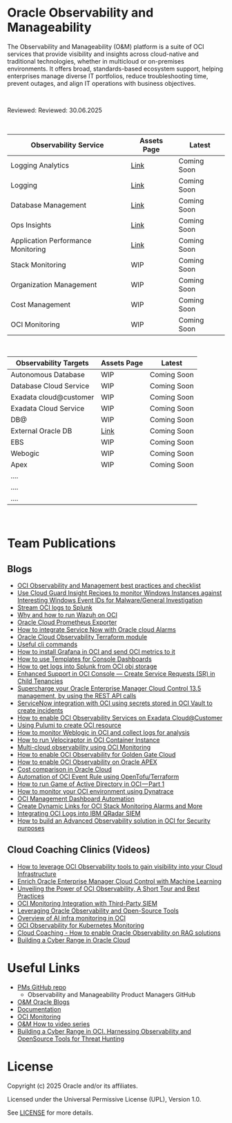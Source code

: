# Oracle Observability and Manageability

The Observability and Manageability (O&M) platform is a suite of OCI services that provide visibility and insights across cloud-native and traditional technologies, whether in multicloud or on-premises environments. It offers broad, standards-based ecosystem support, helping enterprises manage diverse IT portfolios, reduce troubleshooting time, prevent outages, and align IT operations with business objectives.

&nbsp; 

Reviewed: Reviewed: 30.06.2025

&nbsp; 



|Observability Service  |  Assets Page| Latest | 
|---|---|---|
| Logging Analytics  | [Link](./logging-analytics/README.md) | Coming Soon
| Logging  | [Link](.\logging\README.md) | Coming Soon |  
| Database Management | [Link](.\database-management\README.md)| Coming Soon |  
| Ops Insights  | [Link](.\operations-insights\README.md) | Coming Soon|  
| Application Performance Monitoring | [Link](.\application-performance-monitoring\README.md) | Coming Soon|  
| Stack Monitoring | WIP | Coming Soon| 
| Organization Management | WIP | Coming Soon| 
| Cost Management | WIP | Coming Soon| 
| OCI Monitoring | WIP | Coming Soon| 

&nbsp; 

|Observability Targets  |  Assets Page| Latest | 
|---|---|---|
| Autonomous Database  | WIP | Coming Soon
| Database Cloud Service  | WIP | Coming Soon  |  
| Exadata cloud@customer | WIP| Coming Soon |  
| Exadata Cloud Service  | WIP | Coming Soon|  
| DB@  | WIP | Coming Soon|  
| External Oracle DB| [Link](./shared-assets/external-database-enablement/README.md) | Coming Soon| 
| EBS | WIP | Coming Soon| 
| Webogic | WIP | Coming Soon| 
| Apex | WIP | Coming Soon| 
| .... |  | | 
| .... |  | | 
| .... |  | | 

&nbsp; 



# Team Publications

## Blogs

- [OCI Observability and Management best practices and checklist](https://blogs.oracle.com/observability/post/oci-observability-checklist)
- [Use Cloud Guard Insight Recipes to monitor Windows Instances against Interesting Windows Event IDs for Malware/General Investigation ](https://learnoci.cloud/use-cloud-guard-insight-recipes-to-monitor-windows-instances-against-interesting-windows-event-ids-7ef796174d37?source=friends_link&sk=682c057a61e7c2707df1895420649c2c)
- [Stream OCI logs to Splunk](https://blogs.oracle.com/cloud-infrastructure/post/stream-oci-logs-kafka-connect-splunk)
- [Why and how to run Wazuh on OCI](https://learnoci.cloud/why-and-how-to-run-wazuh-on-oci-6b39174b5d2d?sk=2b9185ad216f0cedbf80b2e5a8705c96)
- [Oracle Cloud Prometheus Exporter](https://karthicin.medium.com/oracle-cloud-prometheus-exporter-c78543473d7)
- [How to integrate Service Now with Oracle cloud Alarms](https://karthicin.medium.com/servicenow-integration-with-oracle-cloud-d3d7a1c6f68a)
- [Oracle Cloud Observability Terraform module](https://karthicin.medium.com/oracle-cloud-observability-terraform-module-d549132892cb)
- [Useful cli commands](https://karthicin.medium.com/useful-oci-cli-commands-f6e05b3e5eef)
- [How to install Grafana in OCI and send OCI metrics to it](https://learnoci.cloud/how-to-install-grafana-in-oci-and-send-oci-metrics-to-it-c2582ebdfda5)
- [How to use Templates for Console Dashboards](https://learnoci.cloud/how-to-use-templates-for-console-dashboards-3e30890e7f31)
- [How to get logs into Splunk from OCI obj storage](https://learnoci.cloud/how-to-get-logs-into-splunk-from-oci-object-storage-7304fbf467ea?sk=6539609ba70a068fe52f39fb079df32b)
- [Enhanced Support in OCI Console — Create Service Requests (SR) in Child Tenancies](https://learnoci.cloud/enhanced-support-in-oci-console-create-service-requests-sr-in-child-tenancies-a327cb9d2c10)
- [Supercharge your Oracle Enterprise Manager Cloud Control 13.5 management, by using the REST API calls](https://medium.com/@eugenesimos/supercharge-your-oracle-enterprise-manager-cloud-control-13-5-d264e7371ec9)
- [ServiceNow integration with OCI using secrets stored in OCI Vault to create incidents](https://karthicin.medium.com/servicenow-integration-with-oracle-cloud-d3d7a1c6f68a)
- [How to enable OCI Observability Services on Exadata Cloud@Customer](https://medium.com/@erikasciunzi/how-to-enable-oci-observability-services-on-exadata-cloud-customer-9501dcaa356e)
- [Using Pulumi to create OCI resource](https://karthicin.medium.com/using-pulumi-to-create-oci-resource-1e685a7d25fb)
- [How to monitor Weblogic in OCI and collect logs for analysis](https://karthicin.medium.com/how-to-monitor-weblogic-in-oci-and-collect-logs-for-analysis-7c5007426010)
- [How to run Velociraptor in OCI Container Instance](https://learnoci.cloud/how-to-run-velociraport-in-oci-container-instance-7adfb75d1df8)
- [Multi-cloud observability using OCI Monitoring](https://karthicin.medium.com/multi-cloud-observability-using-oci-monitoring-8fa87f9c5e84)
- [How to enable OCI Observability for Golden Gate Cloud](https://medium.com/@erikasciunzi/how-to-enable-observability-for-golden-gate-cloud-06a9702c9313)
- [How to enable OCI Observability on Oracle APEX](https://learnoci.cloud/oci-observability-for-oracle-apex-f25369bd771a)
- [Cost comparison in Oracle Cloud](https://karthicin.medium.com/cost-comparison-in-oracle-cloud-166f4b12dcd3)
- [Automation of OCI Event Rule using OpenTofu/Terraform](https://karthicin.medium.com/automation-of-oci-event-rule-using-opentofu-terraform-dc3946ae7bb6)
- [How to run Game of Active Directory in OCI — Part 1](https://learnoci.cloud/how-to-run-game-of-active-directory-in-oci-part-1-5be51387a7a2)
- [How to monitor your OCI environment using Dynatrace](https://learnoci.cloud/how-to-monitor-your-oci-environment-using-dynatrace-8c23f376659b)
- [OCI Management Dashboard Automation](https://karthicin.medium.com/oci-management-dashboard-automation-ea4f45cac24b)
- [Create Dynamic Links for OCI Stack Monitoring Alarms and More](https://medium.com/@michtoeth/create-dynamic-links-for-oci-stack-monitoring-alarms-and-more-ca8e0e6fb7a5)
- [Integrating OCI Logs into IBM QRadar SIEM](https://medium.com/@guna.sekar.sun/integrating-oci-logs-in-ibm-qradar-siem-9dcea5ed036a)
- [How to build an Advanced Observability solution in OCI for Security purposes](https://learnoci.cloud/start-building-an-advanced-observability-solution-in-oci-for-security-purposes-using-native-and-e2ed5d806eff)

## Cloud Coaching Clinics (Videos)

- [How to leverage OCI Observability tools to gain visibility into your Cloud Infrastructure](https://www.youtube.com/watch?v=bFnWYZCOvVk)
- [Enrich Oracle Enterprise Manager Cloud Control with Machine Learning](https://www.youtube.com/watch?v=KPmDyCGZKi8)
- [Unveiling the Power of OCI Observability, A Short Tour and Best Practices](https://youtu.be/KEF0NeptJa8)
- [OCI Monitoring Integration with Third-Party SIEM](https://youtu.be/UPdPZPWOZIs)
- [Leveraging Oracle Observability and Open-Source Tools](https://youtu.be/-ftEkoqfLfM)
- [Overview of AI infra monitoring in OCI](https://youtu.be/oq2x1gouSp4?si=QnmslQXC03qPzDl4)
- [OCI Observability for Kubernetes Monitoring](https://youtu.be/DLce-UReoKo?si=Vpw19z4rjlUb9fW2)
- [Cloud Coaching - How to enable Oracle Observability on RAG solutions](https://www.youtube.com/watch?v=VQg3lADHwu8)
- [Building a Cyber Range in Oracle Cloud](https://www.youtube.com/watch?v=hFGeT5pQOrw)

# Useful Links

- [PMs GitHub repo](https://github.com/oracle-quickstart/oci-o11y-solutions)
  - Observability and Manageability Product Managers GitHub
- [O&M Oracle Blogs](https://blogs.oracle.com/observability/)
- [Documentation](https://docs.oracle.com/en-us/iaas/Content/cloud-adoption-framework/monitoring-and-observability.htm)
- [OCI Monitoring](https://docs.oracle.com/en-us/iaas/Content/Monitoring/home.htm)
- [O&M How to video series](https://www.youtube.com/playlist?list=PLiuPvpy8QsiWO40IrhRlbY-TOLepyGXzV)
- [Building a Cyber Range in OCI. Harnessing Observability and OpenSource Tools for Threat Hunting](https://github.com/adibirzu/Building-a-Cyber-Range-in-OCI---Harnessing-Observability-and-Open-Source-Tools-for-Threat-Hunting/blob/main/README.md)

# License

Copyright (c) 2025 Oracle and/or its affiliates.

Licensed under the Universal Permissive License (UPL), Version 1.0.

See [LICENSE](https://github.com/oracle-devrel/technology-engineering/blob/main/LICENSE) for more details.
